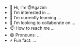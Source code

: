 - 👋 Hi, I’m @Agazim
- 👀 I’m interested in ...
- 🌱 I’m currently learning ...
- 💞️ I’m looking to collaborate on ...
- 📫 How to reach me ...
- 😄 Pronouns: ...
- ⚡ Fun fact: ...

<!---
Agazim/Agazim is a ✨ special ✨ repository because its `README.md` (this file) appears on your GitHub profile.
You can click the Preview link to take a look at your changes.
--->
